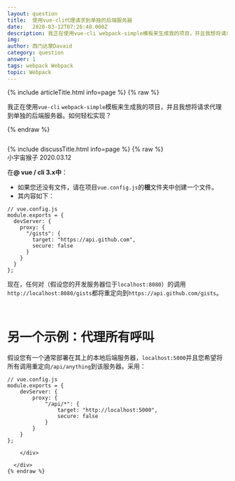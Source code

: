 ```yaml
---
layout: question
title:  使用vue-cli代理请求到单独的后端服务器
date:   2020-03-12T07:26:48.000Z
description: 我正在使用vue-cli webpack-simple模板来生成我的项目，并且我想将请求代理到单独的后端服务器。如何轻松实现？...
img: 
author: 西门达蒙Davaid
category: question
answer: 1
tags: webpack Webpack
topic: Webpack
---
```

<div class="article-root">
  <div class="article">
    {% include articleTitle.html info=page %}
    {% raw %}
    <div class="article-content"><p><font style="vertical-align: inherit;"><font style="vertical-align: inherit;">我正在使用</font></font><code>vue-cli</code> <code>webpack-simple</code><font style="vertical-align: inherit;"><font style="vertical-align: inherit;">模板来生成我的项目，并且我想将请求代理到单独的后端服务器。</font><font style="vertical-align: inherit;">如何轻松实现？</font></font></p></div>
    {% endraw %}
  </div>
  <p style="height: 0;width:0;overflow: hidden;"> 第1058篇《使用vue-cli代理请求到单独的后端服务器》来自Winter(https://github.com/aiyld/aiyld.github.io)的站点</p>
  <div class="discuss-wrapper">
    {% include discussTitle.html info=page %}
    {% raw %}
    <div class="discuss-item">
        <div class="discuss-parent">
          <div class="discuss-meta">
            <span class="discuss-user">小宇宙猴子</span>
            <span class="discuss-time">2020.03.12</span>
          </div>
          <div class="discuss-comment"><p><font style="vertical-align: inherit;"><font style="vertical-align: inherit;">在</font></font><strong><font style="vertical-align: inherit;"><font style="vertical-align: inherit;">@ vue / cli 3.x中</font></font></strong><font style="vertical-align: inherit;"><font style="vertical-align: inherit;">：</font></font></p>

<ul>
<li><font style="vertical-align: inherit;"><font style="vertical-align: inherit;">如果您还没有文件，请在项目</font></font><code>vue.config.js</code><font style="vertical-align: inherit;"><font style="vertical-align: inherit;">的</font></font><strong><font style="vertical-align: inherit;"><font style="vertical-align: inherit;">根</font></font></strong><font style="vertical-align: inherit;"><font style="vertical-align: inherit;">文件夹中</font><font style="vertical-align: inherit;">创建一个</font><font style="vertical-align: inherit;">文件</font><font style="vertical-align: inherit;">。</font></font></li>
<li><font style="vertical-align: inherit;"><font style="vertical-align: inherit;">其内容如下：</font></font></li>
</ul>

<pre class="lang-js prettyprint-override"><code>// vue.config.js<font></font>
module.exports = {<font></font>
  devServer: {<font></font>
    proxy: {<font></font>
      "/gists": {<font></font>
        target: "https://api.github.com",<font></font>
        secure: false<font></font>
      }<font></font>
    }<font></font>
  }<font></font>
};<font></font>
</code></pre>

<p><font style="vertical-align: inherit;"><font style="vertical-align: inherit;">现在，任何对（假设您的开发服务器位于</font></font><code>localhost:8080</code><font style="vertical-align: inherit;"><font style="vertical-align: inherit;">）的</font><font style="vertical-align: inherit;">调用</font></font><code>http://localhost:8080/gists</code><font style="vertical-align: inherit;"><font style="vertical-align: inherit;">都将重定向到</font></font><code>https://api.github.com/gists</code><font style="vertical-align: inherit;"><font style="vertical-align: inherit;">。</font></font></p>

<p><br></p>

<h1><font style="vertical-align: inherit;"><font style="vertical-align: inherit;">另一个示例：代理所有呼叫</font></font></h1>

<p><font style="vertical-align: inherit;"><font style="vertical-align: inherit;">假设您有一个通常部署在其上的本地后端服务器，</font></font><code>localhost:5000</code><font style="vertical-align: inherit;"><font style="vertical-align: inherit;">并且您希望将所有调用重定向</font></font><code>/api/anything</code><font style="vertical-align: inherit;"><font style="vertical-align: inherit;">到该服务器。</font><font style="vertical-align: inherit;">采用：</font></font></p>

<pre class="lang-js prettyprint-override"><code>// vue.config.js<font></font>
module.exports = {<font></font>
    devServer: {<font></font>
        proxy: {<font></font>
            "/api/*": {<font></font>
                target: "http://localhost:5000",<font></font>
                secure: false<font></font>
            }<font></font>
        }<font></font>
    }<font></font>
};<font></font>
</code></pre></div>
        </div>
        
      </div>
    {% endraw %}
  </div>
<div>
